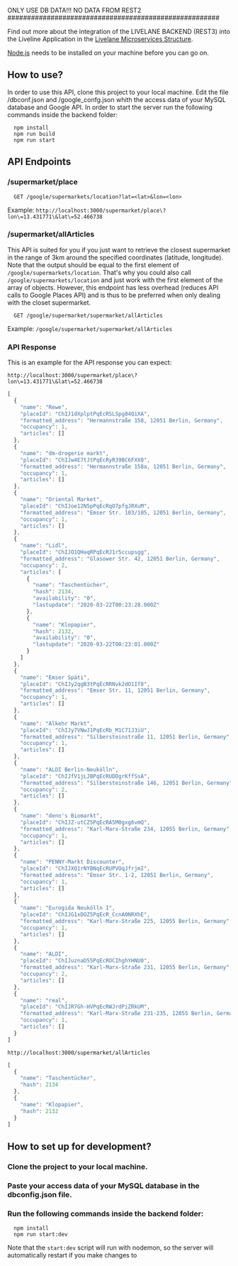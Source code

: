 ONLY USE DB DATA!!! NO DATA FROM REST2
######################################################

Find out more about the integration of the LIVELANE BACKEND (REST3) into the Liveline Application in the [Livelane Microservices Structure](https://docs.google.com/document/d/1RLdGLrOS8xFzT58jS5aggvNy8lCMdPbxYCEXZ2F2ziw/edit).

[Node.js](https://nodejs.org/de/download/) needs to be installed on your machine before you can go on.

## How to use?
In order to use this API, clone this project to your local machine. Edit the file /dbconf.json and /google_confg.json whith the access data of your MySQL database and Google API.
In order to start the server run the following commands inside the backend folder:

      npm install
      npm run build
      npm run start


## API Endpoints
### /supermarket/place      
      GET /google/supermarkets/location?lat=<lat>&lon=<lon>
Example: `http://localhost:3000/supermarket/place\?lon\=13.431771\&lat\=52.466738`


### /supermarket/allArticles
This API is suited for you if you just want to retrieve the closest supermarket in the range of 3km around the specified coordinates (latitude, longitude). Note that the output should be equal to the first element of `/google/supermarkets/location`. That's why you could also call `/google/supermarkets/location` and just work with the first element of the array of objects. However, this endpoint has less overhead (reduces API calls to Google Places API) and is thus to be preferred when only dealing with the closet supermarket.

      GET /google/supermarket/supermarket/allArticles

Example: `/google/supermarket/supermarket/allArticles`

### API Response
This is an example for the API response you can expect:

`http://localhost:3000/supermarket/place\?lon\=13.431771\&lat\=52.466738`
```javascript
[
  {
    "name": "Rewe",
    "placeId": "ChIJ1dXplptPqEcRSLSpg84QiXA",
    "formatted_address": "Hermannstraße 158, 12051 Berlin, Germany",
    "occupancy": 1,
    "articles": []
  },
  {
    "name": "dm-drogerie markt",
    "placeId": "ChIJw4E7tJtPqEcRyR39BC6FXX0",
    "formatted_address": "Hermannstraße 158a, 12051 Berlin, Germany",
    "occupancy": 1,
    "articles": []
  },
  {
    "name": "Oriental Market",
    "placeId": "ChIJoe12N5pPqEcRqO7pfgJRXuM",
    "formatted_address": "Emser Str. 103/105, 12051 Berlin, Germany",
    "occupancy": 1,
    "articles": []
  },
  {
    "name": "Lidl",
    "placeId": "ChIJO1QHaqRPqEcRJ1r5ccupsgg",
    "formatted_address": "Glasower Str. 42, 12051 Berlin, Germany",
    "occupancy": 2,
    "articles": [
      {
        "name": "Taschentücher",
        "hash": 2134,
        "availability": "0",
        "lastupdate": "2020-03-22T00:23:28.000Z"
      },
      {
        "name": "Klopapier",
        "hash": 2132,
        "availability": "0",
        "lastupdate": "2020-03-22T00:23:01.000Z"
      }
    ]
  },
  {
    "name": "Emser Späti",
    "placeId": "ChIJy2qgB3tPqEcRRNvk2dO1If8",
    "formatted_address": "Emser Str. 11, 12051 Berlin, Germany",
    "occupancy": 1,
    "articles": []
  },
  {
    "name": "Alkehr Markt",
    "placeId": "ChIJy7VNwJ1PqEcRb_M1C71J3iU",
    "formatted_address": "Silbersteinstraße 11, 12051 Berlin, Germany",
    "occupancy": 1,
    "articles": []
  },
  {
    "name": "ALDI Berlin-Neukölln",
    "placeId": "ChIJfV1jLJBPqEcRUDDgrKffSsA",
    "formatted_address": "Silbersteinstraße 146, 12051 Berlin, Germany",
    "occupancy": 2,
    "articles": []
  },
  {
    "name": "denn's Biomarkt",
    "placeId": "ChIJZ-utCZ5PqEcRA5M0gxg6vmQ",
    "formatted_address": "Karl-Marx-Straße 234, 12055 Berlin, Germany",
    "occupancy": 1,
    "articles": []
  },
  {
    "name": "PENNY-Markt Discounter",
    "placeId": "ChIJXQ1rNYBNqEcRUPVOqJfrjmI",
    "formatted_address": "Emser Str. 1-2, 12051 Berlin, Germany",
    "occupancy": 1,
    "articles": []
  },
  {
    "name": "Eurogida Neukölln I",
    "placeId": "ChIJG1xDOZ5PqEcR_CcnA0NRXhE",
    "formatted_address": "Karl-Marx-Straße 225, 12055 Berlin, Germany",
    "occupancy": 1,
    "articles": []
  },
  {
    "name": "ALDI",
    "placeId": "ChIJuznaD55PqEcROCIhghYHNU0",
    "formatted_address": "Karl-Marx-Straße 231, 12055 Berlin, Germany",
    "occupancy": 2,
    "articles": []
  },
  {
    "name": "real",
    "placeId": "ChIJR7Gh-HVPqEcRWJrdPiZRkUM",
    "formatted_address": "Karl-Marx-Straße 231-235, 12055 Berlin, Germany",
    "occupancy": 1,
    "articles": []
  }
]
```

`http://localhost:3000/supermarket/allArticles`
```javascript
[
  {
    "name": "Taschentücher",
    "hash": 2134
  },
  {
    "name": "Klopapier",
    "hash": 2132
  }
]
```

## How to set up for development?
### Clone the project to your local machine.

### Paste your access data of your MySQL database in the dbconfig.json file.


### Run the following commands inside the backend folder:

      npm install
      npm run start:dev

Note that the `start:dev` script will run with nodemon, so the server will automatically restart if you make changes to
